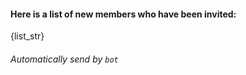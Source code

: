 #### Here is a list of new members who have been invited: 

{list_str}

###### Automatically send by `bot`
